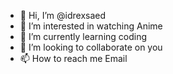 - 👋 Hi, I’m @idrexsaed
- 👀 I’m interested in watching Anime
- 🌱 I’m currently learning coding
- 💞️ I’m looking to collaborate on you
- 📫 How to reach me Email

<!---
idrexsaed/idrexsaed is a ✨ special ✨ repository because its `README.md` (this file) appears on your GitHub profile.
You can click the Preview link to take a look at your changes.
--->

